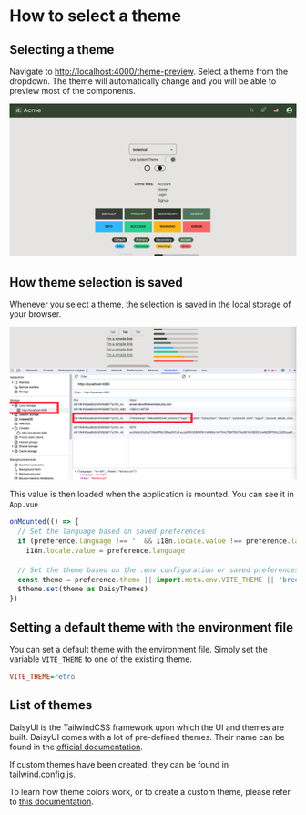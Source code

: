 # How to select a theme

## Selecting a theme

Navigate to [http://localhost:4000/theme-preview](http://localhost:4000/theme-preview).
Select a theme from the dropdown.
The theme will automatically change and you will be able to preview most of the components.

![Theme preview](./images/select-theme.png)


## How theme selection is saved

Whenever you select a theme, the selection is saved in the local storage of your browser.

![Local storage](./images/local-storage.png)

This value is then loaded when the application is mounted.
You can see it in `App.vue`

```js
onMounted(() => {
  // Set the language based on saved preferences
  if (preference.language !== '' && i18n.locale.value !== preference.language)
    i18n.locale.value = preference.language

  // Set the theme based on the .env configuration or saved preferences
  const theme = preference.theme || import.meta.env.VITE_THEME || 'breeze'
  $theme.set(theme as DaisyThemes)
})
```

## Setting a default theme with the environment file

You can set a default theme with the environment file.
Simply set the variable `VITE_THEME` to one of the existing theme.

```ini
VITE_THEME=retro
```

## List of themes

DaisyUI is the TailwindCSS framework upon which the UI and themes are built.
DaisyUI comes with a lot of pre-defined themes. Their name can be found in the [official documentation](https://daisyui.com/docs/themes/).

If custom themes have been created, they can be found in [tailwind.config.js](../../tailwind.config.js).

To learn how theme colors work, or to create a custom theme, please refer to [this documentation](./theme-customization.md).


